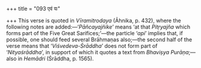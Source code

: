 +++
title = "093 एवं यः"

+++
This verse is quoted in *Vīramitrodaya* (Āhnika, p. 432), where the
following notes are added:—‘*Pāñcayajñike*’ means ‘at that *Pitṛyajña*
which forms part of the Five Great Sarifices;’—the particle ‘*api*’
implies that, if possible, one should feed several Brāhmaṇas also;—the
second half of the verse means that ‘*Viśvedeva-Śrāddha*’ does not form
part of ‘*Nityaśrāddha*’, in support of which it quotes a text from
*Bhaviṣya Purāṇa*;—also in *Hemādri* (Śrāddha, p. 1565).


